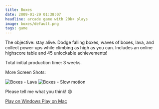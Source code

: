 ```yaml
---
title: Boxes
date: 2009-01-29 01:38:07
headline: arcade game with 20k+ plays
image: boxes/default.png
tags: game
---
```


The objective: stay alive. Dodge falling boxes, waves of boxes, lava, and
collect power-ups while climbing as high as you can. Includes an online
highscore table and 45 unlockable achievements!

Total initial production time: 3 weeks.

More Screen Shots:

<img src="/images/boxes/boxes-2.png" alt="Boxes - Lava" />

<img src="/images/boxes/boxes-3.png" alt="Boxes - Slow motion" />

Please tell me what you think! 😄

<a class="button primary" href="https://www.dropbox.com/s/xx7vimfhvubl5o7/boxes.zip?dl=0">
  Play on Windows
</a>

<a class="button secondary" href="https://www.dropbox.com/s/v101hnz11q6z9nn/boxes-mac.zip?dl=0">
  Play on Mac
</a>
